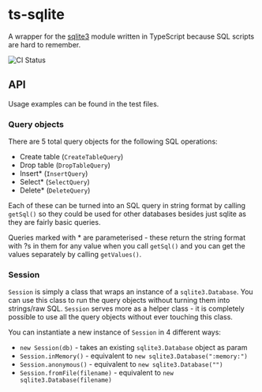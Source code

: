 # ts-sqlite

A wrapper for the [sqlite3](https://www.npmjs.com/package/sqlite3) module written in TypeScript because SQL scripts are hard to remember.

![CI Status](https://travis-ci.org/Hayouung/ts-sqlite.svg?branch=master)

## API

Usage examples can be found in the test files.

### Query objects

There are 5 total query objects for the following SQL operations:

- Create table (`CreateTableQuery`)
- Drop table (`DropTableQuery`)
- Insert\* (`InsertQuery`)
- Select\* (`SelectQuery`)
- Delete\* (`DeleteQuery`)

Each of these can be turned into an SQL query in string format by calling `getSql()` so they could be used for other databases besides just sqlite as they are fairly basic queries.

Queries marked with \* are parameterised - these return the string format with ?s in them for any value when you call `getSql()` and you can get the values separately by calling `getValues()`.

### Session

`Session` is simply a class that wraps an instance of a `sqlite3.Database`. You can use this class to run the query objects without turning them into strings/raw SQL. `Session` serves more as a helper class - it is completely possible to use all the query objects without ever touching this class.

You can instantiate a new instance of `Session` in 4 different ways:

- `new Session(db)` - takes an existing `sqlite3.Database` object as param
- `Session.inMemory()` - equivalent to `new sqlite3.Database(":memory:")`
- `Session.anonymous()` - equivalent to `new sqlite3.Database("")`
- `Session.fromFile(filename)` - equivalent to `new sqlite3.Database(filename)`
